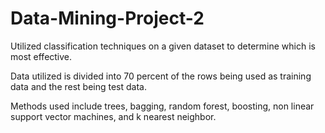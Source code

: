 # Data-Mining-Project-2
Utilized classification techniques on a given dataset to determine which is most effective. 

Data utilized is divided into 70 percent of the rows being used as training data and the rest being test data.

Methods used include trees, bagging, random forest, boosting, non linear support vector machines, and k nearest neighbor. 
